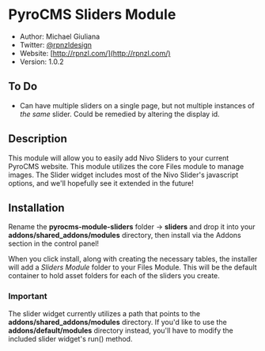 # PyroCMS Sliders Module

* Author: Michael Giuliana
* Twitter: [@rpnzldesign](http://www.twitter.com/rpnzl)
* Website: [http://rpnzl.com/](http://rpnzl.com/)
* Version: 1.0.2

## To Do
* Can have multiple sliders on a single page, but not multiple instances of *the same* slider. Could be remedied by altering the display id.

## Description

This module will allow you to easily add Nivo Sliders to your current PyroCMS website. This module utilizes the core Files module to manage images. The Slider widget includes most of the Nivo Slider's javascript options, and we'll hopefully see it extended in the future!

## Installation

Rename the **pyrocms-module-sliders** folder -> **sliders** and drop it into your **addons/shared_addons/modules** directory, then install via the Addons section in the control panel!

When you click install, along with creating the necessary tables, the installer will add a *Sliders Module* folder to your Files Module. This will be the default container to hold asset folders for each of the sliders you create.

### Important

The slider widget currently utilizes a path that points to the **addons/shared_addons/modules** directory. If you'd like to use the **addons/default/modules** directory instead, you'll have to modify the included slider widget's run() method.

